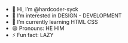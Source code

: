 - 👋 Hi, I’m @hardcoder-syck
- 👀 I’m interested in DESIGN - DEVELOPMENT
- 🌱 I’m currently learning HTML CSS 
- 😄 Pronouns: HE HIM
- ⚡ Fun fact: LAZY 
<!---
hardcoder-syck/hardcoder-syck is a ✨ special ✨ repository because its `README.md` (this file) appears on your GitHub profile.
You can click the Preview link to take a look at your changes.
--->
